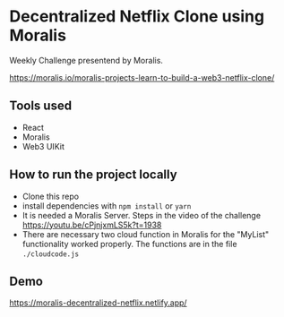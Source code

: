 # Decentralized Netflix Clone using Moralis

Weekly Challenge presentend by Moralis.

https://moralis.io/moralis-projects-learn-to-build-a-web3-netflix-clone/

## Tools used

- React
- Moralis
- Web3 UIKit

## How to run the project locally

- Clone this repo
- install dependencies with `npm install` or `yarn`
- It is needed a Moralis Server. Steps in the video of the challenge <https://youtu.be/cPjnjxmLS5k?t=1938>
- There are necessary two cloud function in Moralis for the "MyList" functionality worked properly. The functions are in the file `./cloudcode.js`


## Demo

https://moralis-decentralized-netflix.netlify.app/
